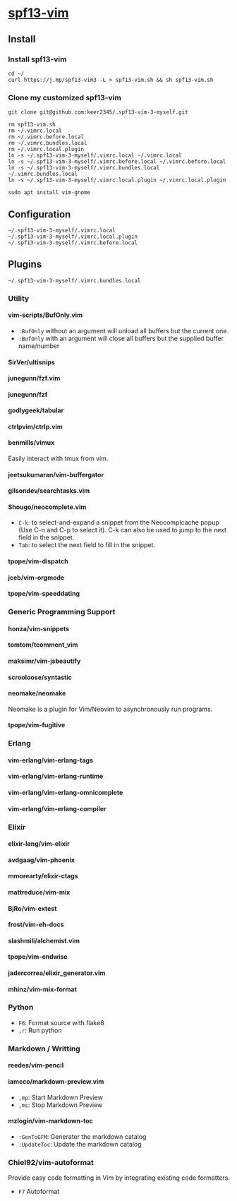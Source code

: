# [spf13-vim](https://github.com/spf13/spf13-vim)



## Install
### Install spf13-vim
```
cd ~/
curl https://j.mp/spf13-vim3 -L > spf13-vim.sh && sh spf13-vim.sh
```
### Clone my customized spf13-vim
```
git clone git@github.com:keer2345/.spf13-vim-3-myself.git

rm spf13-vim.sh
rm ~/.vimrc.local
rm ~/.vimrc.before.local
rm ~/.vimrc.bundles.local
rm ~/.vimrc.local.plugin
ln -s ~/.spf13-vim-3-myself/.vimrc.local ~/.vimrc.local
ln -s ~/.spf13-vim-3-myself/.vimrc.before.local ~/.vimrc.before.local
ln -s ~/.spf13-vim-3-myself/.vimrc.bundles.local ~/.vimrc.bundles.local
ln -s ~/.spf13-vim-3-myself/.vimrc.local.plugin ~/.vimrc.local.plugin

sudo apt install vim-gnome
```

## Configuration
```
~/.spf13-vim-3-myself/.vimrc.local
~/.spf13-vim-3-myself/.vimrc.local.plugin
~/.spf13-vim-3-myself/.vimrc.before.local
```

## Plugins
```
~/.spf13-vim-3-myself/.vimrc.bundles.local
```


### Utility
#### vim-scripts/BufOnly.vim
- `:BufOnly` without an argument will unload all buffers but the current one.
- `:BufOnly` with an argument will close all buffers but the supplied buffer name/number
#### SirVer/ultisnips
#### junegunn/fzf.vim
#### junegunn/fzf
#### godlygeek/tabular
#### ctrlpvim/ctrlp.vim
#### benmills/vimux
Easily interact with tmux from vim.
#### jeetsukumaran/vim-buffergator
#### gilsondev/searchtasks.vim
#### Shougo/neocomplete.vim
- `C-k`: to select-and-expand a snippet from the Neocomplcache popup (Use C-n and C-p to select it). C-k can also be used to jump to the next field in the snippet.
- `Tab`: to select the next field to fill in the snippet.
#### tpope/vim-dispatch
#### jceb/vim-orgmode
#### tpope/vim-speeddating

### Generic Programming Support 
#### honza/vim-snippets
#### tomtom/tcomment_vim
#### maksimr/vim-jsbeautify
#### scrooloose/syntastic
#### neomake/neomake
Neomake is a plugin for Vim/Neovim to asynchronously run programs.
#### tpope/vim-fugitive

### Erlang
#### vim-erlang/vim-erlang-tags
#### vim-erlang/vim-erlang-runtime
#### vim-erlang/vim-erlang-omnicomplete
#### vim-erlang/vim-erlang-compiler

### Elixir
#### elixir-lang/vim-elixir
#### avdgaag/vim-phoenix
#### mmorearty/elixir-ctags
#### mattreduce/vim-mix
#### BjRo/vim-extest
#### frost/vim-eh-docs
#### slashmili/alchemist.vim
#### tpope/vim-endwise
#### jadercorrea/elixir_generator.vim
#### mhinz/vim-mix-format

### Python
- `F6`: Format source with flake8
- `,r`: Run python

### Markdown / Writting
#### reedes/vim-pencil
#### iamcco/markdown-preview.vim
- `,mp`: Start Markdown Preview
- `,ms`: Stop Markdown Preview
#### mzlogin/vim-markdown-toc
- `:GenToGFM`: Generater the markdown catalog
- `:UpdateToc`: Update the markdown catalog


### Chiel92/vim-autoformat
Provide easy code formatting in Vim by integrating existing code formatters.
- `F7` Autoformat
